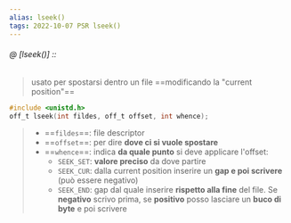 ```yaml
---
alias: lseek()
tags: 2022-10-07 PSR lseek()
---
```


###### @ [lseek()] ::
> usato per spostarsi dentro un file ==modificando la "current position"==
```c
#include <unistd.h>
off_t lseek(int fildes, off_t offset, int whence);
```
> - ==`fildes`==: file descriptor
> - ==`offset`==: per dire **dove ci si vuole spostare**
> - ==`whence`==: indica **da quale punto** si deve applicare l'offset:
> 	- `SEEK_SET`: **valore preciso** da dove partire
> 	- `SEEK_CUR`: dalla current position inserire un **gap e poi scrivere** (può essere negativo)
> 	- `SEEK_END`: gap dal quale inserire **rispetto alla fine** del file. Se **negativo** scrivo prima, se **positivo** posso lasciare un **buco di byte** e poi scrivere
<!--ID: 1671894351182-->
